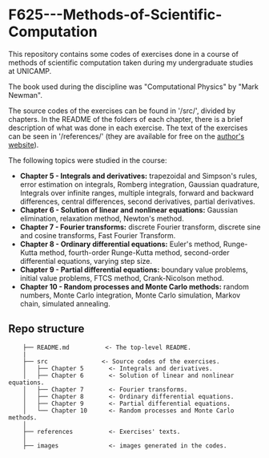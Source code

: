 # F625---Methods-of-Scientific-Computation
This repository contains some codes of exercises done in a course of methods of scientific computation taken during my undergraduate studies at UNICAMP.

The book used during the discipline was "Computational Physics" by "Mark Newman".

The source codes of the exercises can be found in '/src/', divided by chapters. In the README of the folders of each chapter, there is a brief description of what was done in each exercise. The text of the exercises can be seen in '/references/' (they are available for free on the [author's website](http://www-personal.umich.edu/~mejn/cp/)).

The following topics were studied in the course:
- **Chapter 5 - Integrals and derivatives:** trapezoidal and Simpson's rules, error estimation on integrals, Romberg integration, Gaussian quadrature, Integrals over infinite ranges, multiple integrals, forward and backward differences, central differences, second derivatives, partial derivatives.
- **Chapter 6 - Solution of linear and nonlinear equations:** Gaussian elimination, relaxation method, Newton's method.
- **Chapter 7 - Fourier transforms:** discrete Fourier transform, discrete sine and cosine transforms, Fast Fourier Transform.
- **Chapter 8 - Ordinary differential equations:** Euler's method, Runge-Kutta method, fourth-order Runge-Kutta method, second-order differential equations, varying step size.
- **Chapter 9 - Partial differential equations:** boundary value problems, initial value problems, FTCS method, Crank-Nicolson method.
- **Chapter 10 - Random processes and Monte Carlo methods:** random numbers, Monte Carlo integration, Monte Carlo simulation, Markov chain, simulated annealing.

## Repo structure

```batch
    ├── README.md          <- The top-level README.
    |
    ├── src               <- Source codes of the exercises.
    │   ├── Chapter 5       <- Integrals and derivatives.
    │   ├── Chapter 6       <- Solution of linear and nonlinear equations.
    │   ├── Chapter 7       <- Fourier transforms.
    │   ├── Chapter 8       <- Ordinary differential equations.
    │   ├── Chapter 9       <- Partial differential equations.
    │   └── Chapter 10      <- Random processes and Monte Carlo methods.
    │
    ├── references          <- Exercises' texts.
    │
    ├── images              <- images generated in the codes.
```
